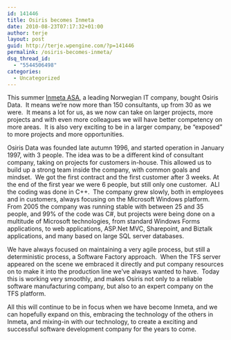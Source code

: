 ```yaml
---
id: 141446
title: Osiris becomes Inmeta
date: 2010-08-23T07:17:32+01:00
author: terje
layout: post
guid: http://terje.wpengine.com/?p=141446
permalink: /osiris-becomes-inmeta/
dsq_thread_id:
  - "5544506498"
categories:
  - Uncategorized
---
```

<p>This summer <a href="http://inmeta.com/" target="_blank">Inmeta ASA</a>, a leading Norwegian IT company, bought Osiris Data.  It means we’re now more than 150 consultants, up from 30 as we were.  It means a lot for us, as we now can take on larger projects, more projects and with even more colleagues we will have better competency on more areas.  It is also very exciting to be in a larger company, be “exposed” to more projects and more opportunities. </p>  <p>Osiris Data was founded late autumn 1996, and started operation in January 1997, with 3 people. The idea was to be a different kind of consultant company, taking on projects for customers in-house. This allowed us to build up a strong team inside the company, with common goals and mindset.  We got the first contract and the first customer after 3 weeks. At the end of the first year we were 6 people, but still only one customer.  ALl the coding was done in C++.  The company grew slowly, both in employees and in customers, always focusing on the Microsoft Windows platform. From 2005 the company was running stable with between 25 and 35 people, and 99% of the code was C#, but projects were being done on a multitude of Microsoft technologies, from standard Windows Forms applications, to web applications, ASP.Net MVC, Sharepoint, and Biztalk applications, and many based on large SQL server databases.   </p>  <p>We have always focused on maintaining a very agile process, but still a deterministic process, a Software Factory approach.  When the TFS server appeared on the scene we embraced it directly and put company resources on to make it into the production line we’ve always wanted to have.  Today this is working very smoothly, and makes Osiris not only to a reliable software manufacturing company, but also to an expert company on the TFS platform.</p>  <p>All this will continue to be in focus when we have become Inmeta, and we can hopefully expand on this, embracing the technology of the others in Inmeta, and mixing-in with our technology, to create a exciting and successful software development company for the years to come.</p>